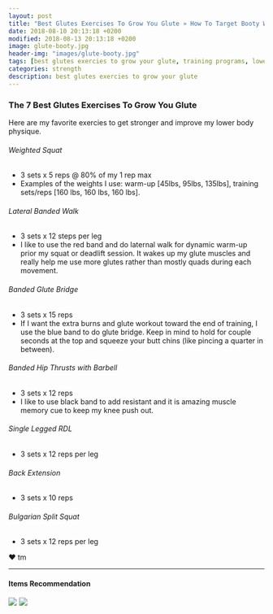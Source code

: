 ```yaml
---
layout: post
title: "Best Glutes Exercises To Grow You Glute » How To Target Booty Workout Guide"
date: 2018-08-10 20:13:18 +0200
modified: 2018-08-13 20:13:18 +0200
image: glute-booty.jpg
header-img: "images/glute-booty.jpg"
tags: [best glutes exercies to grow your glute, training programs, lower body exercises]
categories: strength
description: best glutes exercies to grow your glute
---
```


### The 7 Best Glutes Exercises To Grow You Glute 

Here are my favorite exercies to get stronger and improve my lower body physique.

###### Weighted Squat

* 3 sets x 5 reps @ 80% of my 1 rep max 
* Examples of the weights I use: warm-up [45lbs, 95lbs, 135lbs], training sets/reps [160 lbs, 160 lbs, 160 lbs].

###### Lateral Banded Walk

* 3 sets x 12 steps per leg
* I like to use the red band and do laternal walk for dynamic warm-up prior my squat or deadlift session. It wakes up my glute muscles and really help me use more glutes rather than mostly quads during each movement. 

###### Banded Glute Bridge

* 3 sets x 15 reps
* If I want the extra burns and glute workout toward the end of training, I use the blue band to do glute bridge. Keep in mind to hold for couple seconds at the top and squeeze your butt chins (like pincing a quarter in between).

###### Banded Hip Thrusts with Barbell

* 3 sets x 12 reps
* I like to use black band to add resistant and it is amazing muscle memory cue to keep my knee push out.

###### Single Legged RDL

* 3 sets x 12 reps per leg

###### Back Extension

* 3 sets x 10 reps

###### Bulgarian Split Squat

* 3 sets x 12 reps per leg


❤ tm

***

#### Items Recommendation

<a target="_blank"  href="https://www.amazon.com/gp/product/B0093CMZ04/ref=as_li_tl?ie=UTF8&camp=1789&creative=9325&creativeASIN=B0093CMZ04&linkCode=as2&tag=pickupstrengt-20&linkId=777a6045bbf3b4a0dcd271e97ab89e20"><img border="0" src="//ws-na.amazon-adsystem.com/widgets/q?_encoding=UTF8&MarketPlace=US&ASIN=B0093CMZ04&ServiceVersion=20070822&ID=AsinImage&WS=1&Format=_SL110_&tag=pickupstrengt-20" ></a><img src="//ir-na.amazon-adsystem.com/e/ir?t=pickupstrengt-20&l=am2&o=1&a=B0093CMZ04" width="1" height="1" border="0" alt="" style="border:none !important; margin:0px !important;" />
<a target="_blank"  href="https://www.amazon.com/gp/product/B07DR3PJDC/ref=as_li_tl?ie=UTF8&camp=1789&creative=9325&creativeASIN=B07DR3PJDC&linkCode=as2&tag=pickupstrengt-20&linkId=4d5acd981dbbc3e377d6512f85c7d935"><img border="0" src="//ws-na.amazon-adsystem.com/widgets/q?_encoding=UTF8&MarketPlace=US&ASIN=B07DR3PJDC&ServiceVersion=20070822&ID=AsinImage&WS=1&Format=_SL160_&tag=pickupstrengt-20" ></a><img src="//ir-na.amazon-adsystem.com/e/ir?t=pickupstrengt-20&l=am2&o=1&a=B07DR3PJDC" width="1" height="1" border="0" alt="" style="border:none !important; margin:0px !important;" />